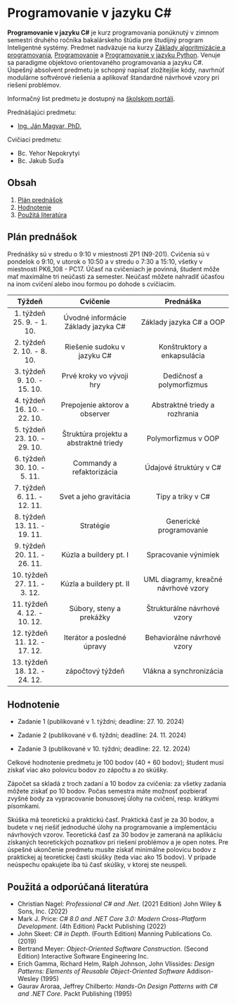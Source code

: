 # Programovanie v jazyku C\#

**Programovanie v jazyku C#** je kurz programovania ponúknutý v zimnom semestri druhého ročníka bakalárskeho štúdia pre študijný program Inteligentné systémy. Predmet nadväzuje na kurzy [Základy algoritmizácie a programovania](https://kurzy.kpi.fei.tuke.sk/zap/), [Programovanie](https://kurzy.kpi.fei.tuke.sk/pvjc/2021/) a [Programovanie v jazyku Python](https://github.com/ianmagyar/introduction-to-python). Venuje sa paradigme objektovo orientovaného programovania a jazyku C#. Úspešný absolvent predmetu je schopný napísať zložitejšie kódy, navrhnúť modulárne softvérové riešenia a aplikovať štandardné návrhové vzory pri riešení problémov.

Informačný list predmetu je dostupný na [školskom portáli](https://maisportal.tuke.sk/portal/studijneProgramy.mais).

Prednášajúci predmetu:

* [Ing. Ján Magyar, PhD.](https://cit.fei.tuke.sk/people-janmagyar/)

Cvičiaci predmetu:

* Bc. Yehor Nepokrytyi
* Bc. Jakub Suďa

## Obsah
1. [Plán prednášok](#plan)
2. [Hodnotenie](#grading)
3. [Použitá literatúra](#literature)

## Plán prednášok <a name="plan"></a>
Prednášky sú v stredu o 9:10 v miestnosti ZP1 (N9-201). Cvičenia sú v pondelok o 9:10, v utorok o 10:50 a v stredu o 7:30 a 15:10, všetky v miestnosti PK6_108 - PC17. Účasť na cvičeniach je povinná, študent môže mať maximálne tri neúčasti za semester. Neúčasť môžete nahradiť účasťou na inom cvičení alebo inou formou po dohode s cvičiacim.

|              Týždeň             |                         Cvičenie                        |                         Prednáška                       |
|:-------------------------------:|:-------------------------------------------------------:|:-------------------------------------------------------:|
| 1. týždeň<br>25. 9. - 1. 10.    | Úvodné informácie <br> Základy jazyka C#                | Základy jazyka C# a OOP                                 |
| 2. týždeň<br>2. 10. - 8. 10.    | Riešenie sudoku v jazyku C#                             | Konštruktory a enkapsulácia                             |
| 3. týždeň<br>9. 10. - 15. 10.   | Prvé kroky vo vývoji hry                                | Dedičnosť a polymorfizmus                               |
| 4. týždeň<br>16. 10. - 22. 10.  | Prepojenie aktorov a observer                           | Abstraktné triedy a rozhrania                           |
| 5. týždeň<br>23. 10. - 29. 10.  | Štruktúra projektu a abstraktné triedy                  | Polymorfizmus v OOP                                     |
| 6. týždeň<br>30. 10. - 5. 11.   | Commandy a refaktorizácia                               | Údajové štruktúry v C#                                  |
| 7. týždeň<br>6. 11. - 12. 11.   | Svet a jeho gravitácia                                  | Tipy a triky v C#                                       |
| 8. týždeň<br>13. 11. - 19. 11.  | Stratégie                                               | Generické programovanie                                 |
| 9. týždeň<br>20. 11. - 26. 11.  | Kúzla a buildery pt. I                                  | Spracovanie výnimiek                                    |
| 10. týždeň<br>27. 11. - 3. 12.  | Kúzla a buildery pt. II                                 | UML diagramy, kreačné návrhové vzory                    |
| 11. týždeň<br>4. 12. - 10. 12.  | Súbory, steny a prekážky                                | Štrukturálne návrhové vzory                             |
| 12. týždeň<br>11. 12. - 17. 12. | Iterátor a posledné úpravy                              | Behaviorálne návrhové vzory                             |
| 13. týždeň<br>18. 12. - 24. 12. | zápočtový týždeň                                        | Vlákna a synchronizácia                                 |

## Hodnotenie <a name="grading"></a>

* Zadanie 1 (publikované v 1. týždni; deadline: 27. 10. 2024)

* Zadanie 2 (publikované v 6. týždni; deadline: 24. 11. 2024)

* Zadanie 3 (publikované v 10. týždni; deadline: 22. 12. 2024)

Celkové hodnotenie predmetu je 100 bodov (40 + 60 bodov); študent musí získať viac ako polovicu bodov zo zápočtu a zo skúšky.

Zápočet sa skladá z troch zadaní a 10 bodov za cvičenia: za všetky zadania môžete získať po 10 bodov. Počas semestra máte možnosť pozbierať zvyšné body za vypracovanie bonusovej úlohy na cvičení, resp. krátkymi písomkami.

Skúška má teoretickú a praktickú časť. Praktická časť je za 30 bodov, a budete v nej riešiť jednoduché úlohy na programovanie a implementáciu návrhových vzorov. Teoretická časť za 30 bodov je zameraná na aplikáciu získaných teoretických poznatkov pri riešení problémov a je open notes. Pre úspešné ukončenie predmetu musíte získať minimálne polovicu bodov z praktickej aj teoretickej časti skúšky (teda viac ako 15 bodov). V prípade neúspechu opakujete iba tú časť skúšky, v ktorej ste neuspeli.

## Použitá a odporúčaná literatúra <a name="literature"></a>
* Christian Nagel: *Professional C# and .Net*. (2021 Edition) John Wiley & Sons, Inc. (2022)
* Mark J. Price: *C# 8.0 and .NET Core 3.0: Modern Cross-Platform Development*. (4th Edition) Packt Publishing (2022)
* John Skeet: *C# in Depth*. (Fourth Edition) Manning Publications Co. (2019)
* Bertrand Meyer: *Object-Oriented Software Construction*. (Second Edition) Interactive Software Engineering Inc.
* Erich Gamma, Richard Helm, Ralph Johnson, John Vlissides: *Design Patterns: Elements of Reusable Object-Oriented Software* Addison-Wesley (1995)
* Gaurav Aroraa, Jeffrey Chilberto: *Hands-On Design Patterns with C# and .NET Core*. Packt Publishing (1995)
